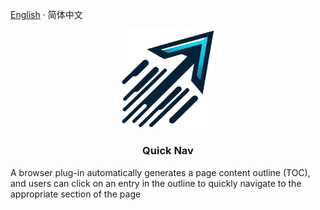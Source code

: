 [English](../README.md) · 简体中文

<p align="center">
    <img src="../public/img/logo-256.png" width="150">
</p>

<h3 align="center">Quick Nav</h3>

A browser plug-in automatically generates a page content outline (TOC), and users can click on an entry in the outline to quickly navigate to the appropriate section of the page
